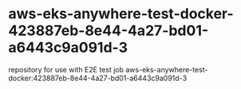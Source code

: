 # aws-eks-anywhere-test-docker-423887eb-8e44-4a27-bd01-a6443c9a091d-3
repository for use with E2E test job aws-eks-anywhere-test-docker:423887eb-8e44-4a27-bd01-a6443c9a091d-3
